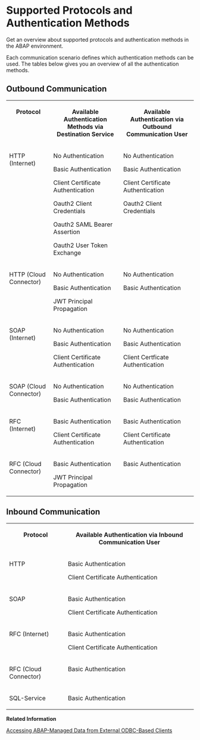 <!-- loio437e9d41d24349c3a2b363f726022677 -->

# Supported Protocols and Authentication Methods

Get an overview about supported protocols and authentication methods in the ABAP environment.



Each communication scenario defines which authentication methods can be used. The tables below gives you an overview of all the authentication methods.



## Outbound Communication


<table>
<tr>
<th valign="top">

Protocol



</th>
<th valign="top">

Available Authentication Methods via Destination Service



</th>
<th valign="top">

Available Authentication via Outbound Communication User



</th>
</tr>
<tr>
<td valign="top">

HTTP \(Internet\)



</td>
<td valign="top">

No Authentication

Basic Authentication

Client Certificate Authentication

Oauth2 Client Credentials

Oauth2 SAML Bearer Assertion

Oauth2 User Token Exchange



</td>
<td valign="top">

No Authentication

Basic Authentication

Client Certificate Authentication

Oauth2 Client Credentials



</td>
</tr>
<tr>
<td valign="top">

HTTP \(Cloud Connector\)



</td>
<td valign="top">

No Authentication

Basic Authentication

JWT Principal Propagation



</td>
<td valign="top">

No Authentication

Basic Authentication



</td>
</tr>
<tr>
<td valign="top">

SOAP \(Internet\)



</td>
<td valign="top">

No Authentication

Basic Authentication

Client Certificate Authentication



</td>
<td valign="top">

No Authentication

Basic Authentication

Client Certficate Authentication



</td>
</tr>
<tr>
<td valign="top">

SOAP \(Cloud Connector\)



</td>
<td valign="top">

No Authentication

Basic Authentication



</td>
<td valign="top">

No Authentication

Basic Authentication



</td>
</tr>
<tr>
<td valign="top">

RFC \(Internet\)



</td>
<td valign="top">

Basic Authentication

Client Certificate Authentication



</td>
<td valign="top">

Basic Authentication

Client Certificate Authentication



</td>
</tr>
<tr>
<td valign="top">

RFC \(Cloud Connector\)



</td>
<td valign="top">

Basic Authentication

JWT Principal Propagation



</td>
<td valign="top">

Basic Authentication



</td>
</tr>
</table>



<a name="loio437e9d41d24349c3a2b363f726022677__section_lgb_rc5_wmb"/>

## Inbound Communication


<table>
<tr>
<th valign="top">

Protocol



</th>
<th valign="top">

Available Authentication via Inbound Communication User



</th>
</tr>
<tr>
<td valign="top">

HTTP



</td>
<td valign="top">

Basic Authentication

Client Certificate Authentication



</td>
</tr>
<tr>
<td valign="top">

SOAP



</td>
<td valign="top">

Basic Authentication

Client Certificate Authentication



</td>
</tr>
<tr>
<td valign="top">

RFC \(Internet\)



</td>
<td valign="top">

Basic Authentication

Client Certificate Authentication



</td>
</tr>
<tr>
<td valign="top">

RFC \(Cloud Connector\)



</td>
<td valign="top">

Basic Authentication



</td>
</tr>
<tr>
<td valign="top">

SQL-Service



</td>
<td valign="top">

Basic Authentication



</td>
</tr>
</table>

**Related Information**  


[Accessing ABAP-Managed Data from External ODBC-Based Clients](Accessing_ABAP-Managed_Data_from_External_ODBC-Based_Clients_4082fe1.md "As a developer in the ABAP environment, you can access CDS view entities in an ABAP system using SQL and the open database connectivity (ODBC), a standard API for accessing databases. As a result, you can use SQL statements in external analytical tools to access data in database tables that reside in the ABAP environment.")

